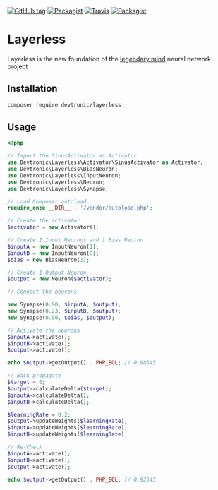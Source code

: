 [![GitHub tag](https://img.shields.io/packagist/v/devtronic/layerless.svg)](https://github.com/Devtronic/layerless)
[![Packagist](https://img.shields.io/packagist/l/Devtronic/layerless.svg)](https://github.com/Devtronic/layerless/blob/master/LICENSE)
[![Travis](https://img.shields.io/travis/Devtronic/Layerless.svg)](https://travis-ci.org/Devtronic/layerless/)
[![Packagist](https://img.shields.io/packagist/dt/Devtronic/layerless.svg)](https://github.com/Devtronic/layerless)

# Layerless

Layerless is the new foundation of the [legendary mind](https://github.com/Devtronic/legendary-mind) neural network project

## Installation
```bash
composer require devtronic/layerless
```

## Usage
```php
<?php

// Import the SinusActivator as Activator
use Devtronic\Layerless\Activator\SinusActivator as Activator;
use Devtronic\Layerless\BiasNeuron;
use Devtronic\Layerless\InputNeuron;
use Devtronic\Layerless\Neuron;
use Devtronic\Layerless\Synapse;

// Load Composer autoload
require_once __DIR__ . '/vendor/autoload.php';

// Create the activator
$activator = new Activator();

// Create 2 Input Neurons and 1 Bias Neuron
$inputA = new InputNeuron(1);
$inputB = new InputNeuron(0);
$bias = new BiasNeuron(1);

// Create 1 Output Neuron
$output = new Neuron($activator);

// Connect the neurons

new Synapse(0.90, $inputA, $output);
new Synapse(0.23, $inputB, $output);
new Synapse(0.50, $bias, $output);

// Activate the neurons
$inputA->activate();
$inputB->activate();
$output->activate();

echo $output->getOutput() . PHP_EOL; // 0.98545

// Back propagate
$target = 0;
$output->calculateDelta($target);
$inputA->calculateDelta();
$inputB->calculateDelta();

$learningRate = 0.2;
$output->updateWeights($learningRate);
$inputA->updateWeights($learningRate);
$inputB->updateWeights($learningRate);

// Re-Check
$inputA->activate();
$inputB->activate();
$output->activate();

echo $output->getOutput() . PHP_EOL; // 0.92545
```
